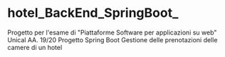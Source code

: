 # hotel_BackEnd_SpringBoot_
Progetto per l'esame di "Piattaforme Software per applicazioni su web" Unical AA. 19/20
Progetto Spring Boot
Gestione delle prenotazioni delle camere di un hotel
